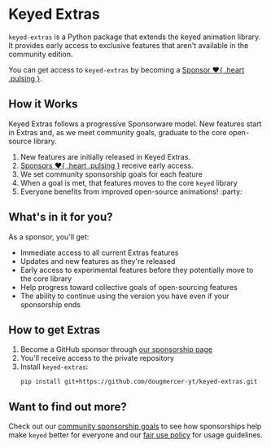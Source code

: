 # Keyed Extras

<!-- md:sponsors -->

`keyed-extras` is a Python package that extends the keyed animation library. It provides early access to exclusive features that aren't available in the community edition.

You can get access to `keyed-extras` by becoming a [Sponsor :heart:{ .heart .pulsing }](https://github.com/dougmercer).

## How it Works

Keyed Extras follows a progressive Sponsorware model. New features start in Extras and, as we meet community goals, graduate to the core open-source library.

1. New features are initially released in Keyed Extras.
2. [Sponsors :heart:{ .heart .pulsing }](https://github.com/dougmercer) receive early access.
3. We set community sponsorship goals for each feature
4. When a goal is met, that features moves to the core `keyed` library
5. Everyone benefits from improved open-source animations! :party:

## What's in it for you?

As a sponsor, you'll get:

- Immediate access to all current Extras features
- Updates and new features as they're released
- Early access to experimental features before they potentially move to the core library
- Help progress toward collective goals of open-sourcing features
- The ability to continue using the version you have even if your sponsorship ends

## How to get Extras

1. Become a GitHub sponsor through [our sponsorship page](https://github.com/sponsors/dougmercer/)
2. You'll receive access to the private repository
3. Install `keyed-extras`:
   ```console
   pip install git+https://github.com/dougmercer-yt/keyed-extras.git
   ```

<!-- TODO, link to more detailed install instructions on the keyed-extras repo when it's available. -->

## Want to find out more?

Check out our [community sponsorship goals](goals.md) to see how sponsorships help make `keyed` better for everyone and our [fair use policy](fairuse.md) for usage guidelines.
